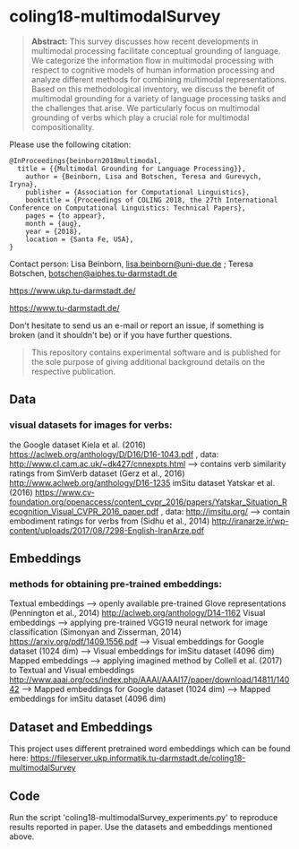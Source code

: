 # coling18-multimodalSurvey

> **Abstract:** This survey discusses how recent developments in multimodal processing facilitate conceptual grounding of language. We categorize the information flow in multimodal processing with respect to cognitive models of human information processing and analyze different methods for combining multimodal representations. Based on this methodological inventory, we discuss the benefit of multimodal grounding for a variety of language processing tasks and the challenges that arise. We particularly focus on multimodal grounding of verbs which play a crucial role for multimodal compositionality.

Please use the following citation:

```
@InProceedings{beinborn2018multimodal,
  title = {{Multimodal Grounding for Language Processing}},
	author = {Beinborn, Lisa and Botschen, Teresa and Gurevych, Iryna},
	publisher = {Association for Computational Linguistics},
	booktitle = {Proceedings of COLING 2018, the 27th International Conference on Computational Linguistics: Technical Papers},
	pages = {to appear},
	month = {aug},
	year = {2018},
	location = {Santa Fe, USA},
}
```

Contact person: Lisa Beinborn, lisa.beinborn@uni-due.de ; Teresa Botschen, botschen@aiphes.tu-darmstadt.de 

https://www.ukp.tu-darmstadt.de/

https://www.tu-darmstadt.de/


Don't hesitate to send us an e-mail or report an issue, if something is broken (and it shouldn't be) or if you have further questions.

> This repository contains experimental software and is published for the sole purpose of giving additional background details on the respective publication. 


## Data
### visual datasets for images for verbs: 
the Google dataset Kiela et al. (2016) https://aclweb.org/anthology/D/D16/D16-1043.pdf , data: http://www.cl.cam.ac.uk/~dk427/cnnexpts.html
	--> contains verb similarity ratings from SimVerb dataset (Gerz et al., 2016) http://www.aclweb.org/anthology/D16-1235
imSitu dataset Yatskar et al. (2016) https://www.cv-foundation.org/openaccess/content_cvpr_2016/papers/Yatskar_Situation_Recognition_Visual_CVPR_2016_paper.pdf , data: http://imsitu.org/
	--> contain embodiment ratings for verbs from (Sidhu et al., 2014) http://iranarze.ir/wp-content/uploads/2017/08/7298-English-IranArze.pdf

## Embeddings
### methods for obtaining pre-trained embeddings:
Textual embeddings
	--> openly available pre-trained Glove representations (Pennington et al., 2014) http://aclweb.org/anthology/D14-1162
Visual embeddings
	--> applying pre-trained VGG19 neural network for image classification (Simonyan and Zisserman, 2014) https://arxiv.org/pdf/1409.1556.pdf
	--> Visual embeddings for Google dataset (1024 dim)
	--> Visual embeddings for imSitu dataset (4096 dim)
Mapped embeddings
	--> applying imagined method by Collell et al. (2017) to Textual and Visual embeddings http://www.aaai.org/ocs/index.php/AAAI/AAAI17/paper/download/14811/14042
	--> Mapped embeddings for Google dataset (1024 dim)
	--> Mapped embeddings for imSitu dataset (4096 dim)

## Dataset and Embeddings
This project uses different pretrained word embeddings which can be found here:
https://fileserver.ukp.informatik.tu-darmstadt.de/coling18-multimodalSurvey

## Code
Run the script 'coling18-multimodalSurvey_experiments.py' to reproduce results reported in paper. Use the datasets and embeddings mentioned above.

